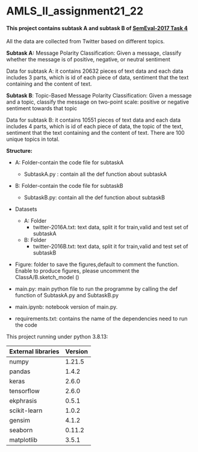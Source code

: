 # AMLS_II_assignment21_22

#### This project contains subtask A and subtask B of   [SemEval-2017 Task 4](https://alt.qcri.org/semeval2017/task4/#) 

All the data are collected from Twitter based on different topics.

**Subtask A:** Message Polarity Classification: Given a message, classify whether the message is of positive, negative, or neutral sentiment

Data for subtask A: it contains 20632 pieces of text data and each data includes 3 parts, which is id of each piece of data, sentiment that the text containing and the content of text.



**Subtask B**: Topic-Based Message Polarity Classification: Given a message and a topic, classify the message on two-point scale: positive or negative sentiment towards that topic

Data for subtask B: it contains 10551 pieces of text data and each data includes 4 parts, which is id of each piece of data, the topic of the text, sentiment that the text containing and the content of text. There are 100 unique topics in total.



**Structure:**

- A: Folder-contain the code file for subtaskA

  - SubtaskA.py : contain all the def function about subtaskA

    

- B: Folder-contain the code file for subtaskB

  

  - SubtaskB.py: contain all the def function about subtaskB

- Datasets

  - A: Folder
    - twitter-2016A.txt: text data, split it for train,valid and test set of subtaskA 
  - B: Folder
    - twitter-2016B.txt: text data, split it for train,valid and test set of subtaskB 

- Figure: folder to save the figures,default to comment the function. Enable to produce figures, please uncomment the ClassA/B.sketch_model ()

- main.py: main python file to run the programme by calling the def function of SubtaskA.py  and SubtaskB.py 

- main.ipynb: notebook version of main.py.

- requirements.txt: contains the name of the dependencies need to run the code 

  

This project running under python 3.8.13:

| External libraries | Version |
| ------------------ | ------- |
| numpy              | 1.21.5  |
| pandas             | 1.4.2   |
| keras              | 2.6.0   |
| tensorflow         | 2.6.0   |
| ekphrasis          | 0.5.1   |
| scikit-learn       | 1.0.2   |
| gensim             | 4.1.2   |
| seaborn            | 0.11.2  |
| matplotlib         | 3.5.1   |

